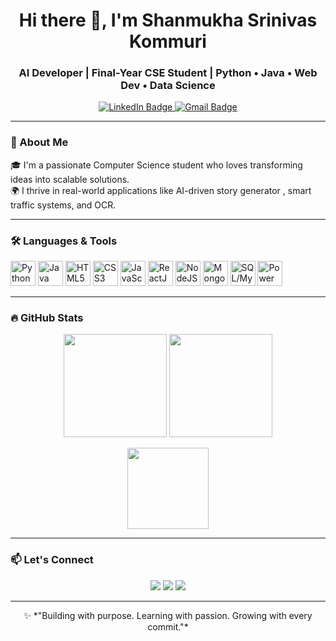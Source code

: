 <!-- HERO -->
<h1 align="center">Hi there 👋, I'm Shanmukha Srinivas Kommuri</h1>
<h3 align="center"> AI Developer | Final-Year CSE Student | Python • Java • Web Dev • Data Science</h3>

<p align="center">
  <!-- Profile Views with Eye Icon -->
<!--   <img src="https://img.shields.io/badge/Profile_Views-👁️%20%20joseph--dev-6c63ff?style=for-the-badge" alt="Profile Views" /> -->

  <!-- LinkedIn Badge -->
  <a href="https://www.linkedin.com/in/kommuri-shanmukha-srinivas/" target="_blank">
    <img src="https://img.shields.io/badge/LinkedIn-Connect-0077B5?style=for-the-badge&logo=linkedin&logoColor=white" alt="LinkedIn Badge" />
  </a>

  <!-- Gmail Badge -->
  <a href="mailto:srinivaskommuri9204@gmail.com">
    <img src="https://img.shields.io/badge/Gmail-Say%20Hi!-D14836?style=for-the-badge&logo=gmail&logoColor=white" alt="Gmail Badge" />
  </a>
</p>

---

### 🧠 About Me

🎓 I'm a passionate Computer Science student who loves transforming ideas into scalable solutions.  
🌍 I thrive in real-world applications like AI-driven story generator , smart traffic systems, and OCR.

---

### 🛠️ Languages & Tools

<p align="left">
  <!-- Languages -->
  <img src="https://cdn.jsdelivr.net/gh/devicons/devicon/icons/python/python-original.svg" title="Python" width="40" height="40"/>
  <img src="https://cdn.jsdelivr.net/gh/devicons/devicon/icons/java/java-original.svg" title="Java" width="40" height="40"/>
  <img src="https://cdn.jsdelivr.net/gh/devicons/devicon/icons/html5/html5-original.svg" title="HTML5" width="40" height="40"/>
  <img src="https://cdn.jsdelivr.net/gh/devicons/devicon/icons/css3/css3-original.svg" title="CSS3" width="40" height="40"/>
  <img src="https://cdn.jsdelivr.net/gh/devicons/devicon/icons/javascript/javascript-original.svg" title="JavaScript" width="40" height="40"/>

  <!-- Web/Backend -->
  <img src="https://cdn.jsdelivr.net/gh/devicons/devicon/icons/react/react-original.svg" title="ReactJS" width="40" height="40"/>
  <img src="https://cdn.jsdelivr.net/gh/devicons/devicon/icons/nodejs/nodejs-original.svg" title="NodeJS" width="40" height="40"/>
  <img src="https://cdn.jsdelivr.net/gh/devicons/devicon/icons/mongodb/mongodb-original.svg" title="MongoDB" width="40" height="40"/>
  <img src="https://cdn.jsdelivr.net/gh/devicons/devicon/icons/mysql/mysql-original.svg" title="SQL/MySQL" width="40" height="40"/>

  <!-- Analytics -->
  <img src="https://img.icons8.com/color/48/000000/power-bi.png" title="Power BI" width="40" height="40"/>
</p>

---

### 🔥 GitHub Stats

<p align="center">
  <img src="https://github-readme-stats.vercel.app/api?username=ShanmukhaKommuri&show_icons=true&theme=tokyonight" height="165" />
  <img src="https://github-readme-streak-stats.herokuapp.com/?username=ShanmukhaKommuri&theme=tokyonight" height="165" />
</p>

<p align="center">
  <img src="https://github-readme-stats.vercel.app/api/top-langs/?username=ShanmukhaKommuri&layout=compact&theme=tokyonight" height="130" />
</p>

---


<!---➡️ Check out more at [github.com/ShanmukhaKommuri](https://github.com/ShanmukhaKommuri)-->


### 📫 Let's Connect

<p align="center">
  <a href="mailto:srinivaskommuri9204@gmail.com"><img src="https://img.shields.io/badge/Gmail-Write%20to%20me-red?style=for-the-badge&logo=gmail" /></a>
  <a href="https://www.linkedin.com/in/kommuri-shanmukha-srinivas/"><img src="https://img.shields.io/badge/LinkedIn-Connect%20on%20LinkedIn-blue?style=for-the-badge&logo=linkedin" /></a>
  <a href="https://github.com/ShanmukhaKommuri"><img src="https://img.shields.io/badge/GitHub-Follow-black?style=for-the-badge&logo=github" /></a>
</p>

---

<p align="center">
  ✨ *"Building with purpose. Learning with passion. Growing with every commit."*
</p>
